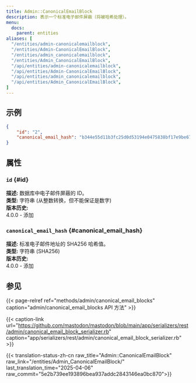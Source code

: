 ```yaml
---
title: Admin::CanonicalEmailBlock
description: 表示一个标准电子邮件屏蔽（将被哈希处理）。
menu:
  docs:
    parent: entities
aliases: [
  "/entities/admin-canonicalemailblock",
  "/entities/Admin-CanonicalEmailBlock",
  "/entities/admin_canonicalemailblock",
  "/entities/Admin_CanonicalEmailBlock",
  "/api/entities/admin-canonicalemailblock",
  "/api/entities/Admin-CanonicalEmailBlock",
  "/api/entities/admin_canonicalemailblock",
  "/api/entities/Admin_CanonicalEmailBlock",
]
---
```


## 示例

```json
{
	"id": "2",
	"canonical_email_hash": "b344e55d11b3fc25d0d53194e0475838bf17e9be67ce3e6469956222d9a34f9c"
}
```

## 属性

### `id` {#id}

**描述:** 数据库中电子邮件屏蔽的 ID。\
**类型:** 字符串 (从整数转换，但不能保证是数字)\
**版本历史:**\
4.0.0 - 添加

### `canonical_email_hash` {#canonical_email_hash}

**描述:** 标准电子邮件地址的 SHA256 哈希值。\
**类型:** 字符串 (SHA256)\
**版本历史:**\
4.0.0 - 添加

## 参见

{{< page-relref ref="methods/admin/canonical_email_blocks" caption="admin/canonical_email_blocks API 方法" >}}

{{< caption-link url="https://github.com/mastodon/mastodon/blob/main/app/serializers/rest/admin/canonical_email_block_serializer.rb" caption="app/serializers/rest/admin/canonical_email_block_serializer.rb" >}}

{{< translation-status-zh-cn raw_title="Admin::CanonicalEmailBlock" raw_link="/entities/Admin_CanonicalEmailBlock/" last_translation_time="2025-04-06" raw_commit="5e2b739ee193896bea937addc2843146ea0bc870">}}
